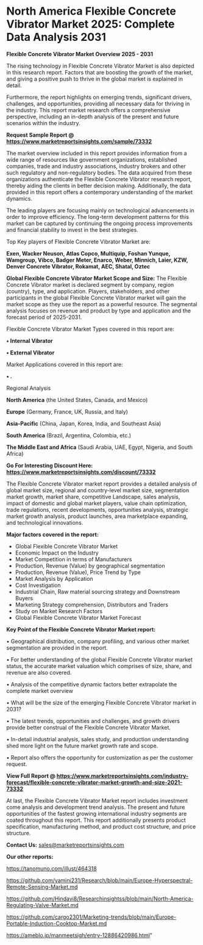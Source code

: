 # North America Flexible Concrete Vibrator Market 2025: Complete Data Analysis 2031

<Strong> Flexible Concrete Vibrator Market Overview 2025 - 2031</strong>

The rising technology in Flexible Concrete Vibrator Market is also depicted in this research report. Factors that are boosting the growth of the market, and giving a positive push to thrive in the global market is explained in detail.

Furthermore, the report highlights on emerging trends, significant drivers, challenges, and opportunities, providing all necessary data for thriving in the industry. This report market research offers a comprehensive perspective, including an in-depth analysis of the present and future scenarios within the industry.

<strong>Request Sample Report @ <a href=https://www.marketreportsinsights.com/sample/73332>https://www.marketreportsinsights.com/sample/73332</a></strong>

The market overview included in this report provides information from a wide range of resources like government organizations, established companies, trade and industry associations, industry brokers and other such regulatory and non-regulatory bodies. The data acquired from these organizations authenticate the Flexible Concrete Vibrator research report, thereby aiding the clients in better decision making. Additionally, the data provided in this report offers a contemporary understanding of the market dynamics.

The leading players are focusing mainly on technological advancements in order to improve efficiency. The long-term development patterns for this market can be captured by continuing the ongoing process improvements and financial stability to invest in the best strategies.

Top Key players of Flexible Concrete Vibrator Market are:

<strong>Exen, Wacker Neuson, Atlas Copco, Multiquip, Foshan Yunque, Wamgroup, Vibco, Badger Meter, Enarco, Weber, Minnich, Laier, KZW, Denver Concrete Vibrator, Rokamat, AEC, Shatal, Oztec</strong>

<strong><b>Global Flexible Concrete Vibrator Market Scope and Size:</b></strong>
The Flexible Concrete Vibrator market is declared segment by company, region (country), type, and application. Players, stakeholders, and other participants in the global Flexible Concrete Vibrator market will gain the market scope as they use the report as a powerful resource. The segmental analysis focuses on revenue and product by type and application and the forecast period of 2025-2031.

Flexible Concrete Vibrator Market Types covered in this report are:

<strong>• Internal Vibrator

• External Vibrator</strong>

Market Applications covered in this report are:

<strong>• .</strong> 

Regional Analysis

<strong>North America</strong> (the United States, Canada, and Mexico)

<strong>Europe</strong> (Germany, France, UK, Russia, and Italy)

<strong>Asia-Pacific</strong> (China, Japan, Korea, India, and Southeast Asia)

<strong>South America</strong> (Brazil, Argentina, Colombia, etc.)

<strong>The Middle East and Africa</strong> (Saudi Arabia, UAE, Egypt, Nigeria, and South Africa)

<strong>Go For Interesting Discount Here: <a href=https://www.marketreportsinsights.com/discount/73332>https://www.marketreportsinsights.com/discount/73332</a></strong>

The Flexible Concrete Vibrator market report provides a detailed analysis of global market size, regional and country-level market size, segmentation market growth, market share, competitive Landscape, sales analysis, impact of domestic and global market players, value chain optimization, trade regulations, recent developments, opportunities analysis, strategic market growth analysis, product launches, area marketplace expanding, and technological innovations.

<strong><b>Major factors covered in the report:</b></strong>
<ul>
  <li>Global Flexible Concrete Vibrator Market </li>
  <li>Economic Impact on the Industry</li>
  <li>Market Competition in terms of Manufacturers</li>
  <li>Production, Revenue (Value) by geographical segmentation</li>
  <li>Production, Revenue (Value), Price Trend by Type</li>
  <li>Market Analysis by Application</li>
  <li>Cost Investigation</li>
  <li>Industrial Chain, Raw material sourcing strategy and Downstream Buyers</li>
  <li>Marketing Strategy comprehension, Distributors and Traders</li>
  <li>Study on Market Research Factors</li>
  <li>Global Flexible Concrete Vibrator Market Forecast</li>
</ul>

<strong><b>Key Point of the Flexible Concrete Vibrator Market report:</b></strong>

• Geographical distribution, company profiling, and various other market segmentation are provided in the report.

• For better understanding of the global Flexible Concrete Vibrator market status, the accurate market valuation which comprises of size, share, and revenue are also covered.

• Analysis of the competitive dynamic factors better extrapolate the complete market overview

• What will be the size of the emerging Flexible Concrete Vibrator market in 2031?

• The latest trends, opportunities and challenges, and growth drivers provide better construal of the Flexible Concrete Vibrator Market.

• In-detail industrial analysis, sales study, and production understanding shed more light on the future market growth rate and scope.

• Report also offers the opportunity for customization as per the customer request.

<strong><b>View Full Report @ <a href=https://www.marketreportsinsights.com/industry-forecast/flexible-concrete-vibrator-market-growth-and-size-2021-73332>https://www.marketreportsinsights.com/industry-forecast/flexible-concrete-vibrator-market-growth-and-size-2021-73332</a></b></strong>


At last, the Flexible Concrete Vibrator Market report includes investment come analysis and development trend analysis. The present and future opportunities of the fastest growing international industry segments are coated throughout this report. This report additionally presents product specification, manufacturing method, and product cost structure, and price structure.

<strong>Contact Us:</strong>
sales@marketreportsinsights.com

<strong>Our other reports:</strong>

<a href=https://tanomuno.com/illust/464318>https://tanomuno.com/illust/464318</a>

<a href=https://github.com/yamini231/Research/blob/main/Europe-Hyperspectral-Remote-Sensing-Market.md>https://github.com/yamini231/Research/blob/main/Europe-Hyperspectral-Remote-Sensing-Market.md</a>

<a href=https://github.com/Hindavi8/Researchinsightss/blob/main/North-America-Regulating-Valve-Market.md>https://github.com/Hindavi8/Researchinsightss/blob/main/North-America-Regulating-Valve-Market.md</a>

<a href=https://github.com/cargo2301/Marketing-trends/blob/main/Europe-Portable-Induction-Cooktop-Market.md>https://github.com/cargo2301/Marketing-trends/blob/main/Europe-Portable-Induction-Cooktop-Market.md</a>

<a href=https://ameblo.jp/manmeetsigh/entry-12886420986.html>https://ameblo.jp/manmeetsigh/entry-12886420986.html</a>"
